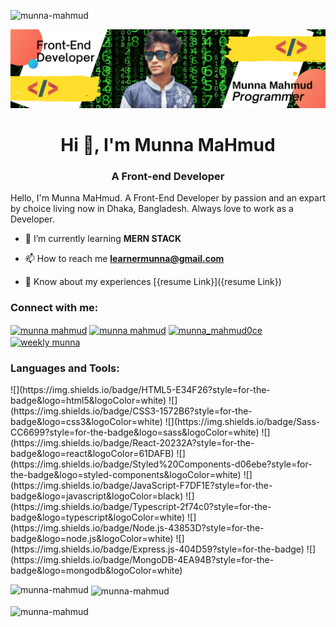 <p align="left"> <img src="https://komarev.com/ghpvc/?username=munna-mahmud&label=Profile%20views&color=0e75b6&style=flat" alt="munna-mahmud" /> </p>
<img src="munna-mahmud.png" alt="munna-mahmud" />

<h1 align="center">Hi 👋, I'm Munna MaHmud</h1>
<h3 align="center">A Front-end Developer</h3>

<p >Hello, I'm Munna MaHmud. A Front-End Developer by passion and an expart by choice living now in Dhaka, Bangladesh. Always love to work as a Developer.  </p>


- 🌱 I’m currently learning **MERN STACK**

- 📫 How to reach me **learnermunna@gmail.com**

- 📄 Know about my experiences [{resume Link}]({resume Link})

<h3 align="left">Connect with me:</h3>
<p align="left">
<a href="https://www.linkedin.com/in/munna-mahmud-ba3371211/" target="blank"><img align="center" src="https://raw.githubusercontent.com/rahuldkjain/github-profile-readme-generator/master/src/images/icons/Social/linked-in-alt.svg" alt="munna mahmud" height="30" width="40" /></a>
<a href="https://www.facebook.com/munnaMaHmud4/" target="blank"><img align="center" src="https://raw.githubusercontent.com/rahuldkjain/github-profile-readme-generator/master/src/images/icons/Social/facebook.svg" alt="munna mahmud" height="30" width="40" /></a>
<a href="https://instagram.com/munna_mahmud0ce" target="blank"><img align="center" src="https://raw.githubusercontent.com/rahuldkjain/github-profile-readme-generator/master/src/images/icons/Social/instagram.svg" alt="munna_mahmud0ce" height="30" width="40" /></a>
<a href="https://www.youtube.com/channel/UCmhuh1uQ77Qbc6_GCEFij3w" target="blank"><img align="center" src="https://raw.githubusercontent.com/rahuldkjain/github-profile-readme-generator/master/src/images/icons/Social/youtube.svg" alt="weekly munna" height="30" width="40" /></a>
</p>



<h3 align="left">Languages and Tools:</h3>
![](https://img.shields.io/badge/HTML5-E34F26?style=for-the-badge&logo=html5&logoColor=white)
![](https://img.shields.io/badge/CSS3-1572B6?style=for-the-badge&logo=css3&logoColor=white)
![](https://img.shields.io/badge/Sass-CC6699?style=for-the-badge&logo=sass&logoColor=white)
![](https://img.shields.io/badge/React-20232A?style=for-the-badge&logo=react&logoColor=61DAFB)
![](https://img.shields.io/badge/Styled%20Components-d06ebe?style=for-the-badge&logo=styled-components&logoColor=white)
![](https://img.shields.io/badge/JavaScript-F7DF1E?style=for-the-badge&logo=javascript&logoColor=black)
![](https://img.shields.io/badge/Typescript-2f74c0?style=for-the-badge&logo=typescript&logoColor=white)
![](https://img.shields.io/badge/Node.js-43853D?style=for-the-badge&logo=node.js&logoColor=white)
![](https://img.shields.io/badge/Express.js-404D59?style=for-the-badge)
![](https://img.shields.io/badge/MongoDB-4EA94B?style=for-the-badge&logo=mongodb&logoColor=white)
<!-- ![](https://img.shields.io/badge/Cypress-1f2937?style=for-the-badge&logo=cypress&logoColor=white)
![](https://img.shields.io/badge/Jest-944058?style=for-the-badge&logo=jest&logoColor=white)
 -->


<!-- <p align="left"> <a href="https://angular.io" target="_blank"> <img src="https://angular.io/assets/images/logos/angular/angular.svg" alt="angular" width="40" height="40"/> </a> <a href="https://getbootstrap.com" target="_blank"> <img src="https://raw.githubusercontent.com/devicons/devicon/master/icons/bootstrap/bootstrap-plain-wordmark.svg" alt="bootstrap" width="40" height="40"/> </a> <a href="https://www.w3schools.com/css/" target="_blank"> <img src="https://raw.githubusercontent.com/devicons/devicon/master/icons/css3/css3-original-wordmark.svg" alt="css3" width="40" height="40"/> </a> <a href="https://firebase.google.com/" target="_blank"> <img src="https://www.vectorlogo.zone/logos/firebase/firebase-icon.svg" alt="firebase" width="40" height="40"/> </a> <a href="https://git-scm.com/" target="_blank"> <img src="https://www.vectorlogo.zone/logos/git-scm/git-scm-icon.svg" alt="git" width="40" height="40"/> </a> <a href="https://www.w3.org/html/" target="_blank"> <img src="https://raw.githubusercontent.com/devicons/devicon/master/icons/html5/html5-original-wordmark.svg" alt="html5" width="40" height="40"/> </a> <a href="https://developer.mozilla.org/en-US/docs/Web/JavaScript" target="_blank"> <img src="https://raw.githubusercontent.com/devicons/devicon/master/icons/javascript/javascript-original.svg" alt="javascript" width="40" height="40"/> </a> <a href="https://www.mongodb.com/" target="_blank"> <img src="https://raw.githubusercontent.com/devicons/devicon/master/icons/mongodb/mongodb-original-wordmark.svg" alt="mongodb" width="40" height="40"/> </a> <a href="https://nodejs.org" target="_blank"> <img src="https://raw.githubusercontent.com/devicons/devicon/master/icons/nodejs/nodejs-original-wordmark.svg" alt="nodejs" width="40" height="40"/> </a> <a href="https://reactjs.org/" target="_blank"> <img src="https://raw.githubusercontent.com/devicons/devicon/master/icons/react/react-original-wordmark.svg" alt="react" width="40" height="40"/> </a> <a href="https://tailwindcss.com/" target="_blank"> <img src="https://www.vectorlogo.zone/logos/tailwindcss/tailwindcss-icon.svg" alt="tailwind" width="40" height="40"/> </a> <a href="https://vuejs.org/" target="_blank"> <img src="https://raw.githubusercontent.com/devicons/devicon/master/icons/vuejs/vuejs-original-wordmark.svg" alt="vuejs" width="40" height="40"/> </a> </p> -->

<p><img align="left" src="https://github-readme-stats.vercel.app/api/top-langs?username=munna-mahmud&show_icons=true&locale=en&layout=compact" alt="munna-mahmud" /></p>


<p>&nbsp;<img align="center" src="https://github-readme-stats.vercel.app/api?username=munna-mahmud&show_icons=true&locale=en" alt="munna-mahmud" /></p>

<p><img align="center" src="https://github-readme-streak-stats.herokuapp.com/?user=munna-mahmud&" alt="munna-mahmud" /></p>

